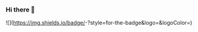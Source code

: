 ### Hi there 👋

<!--
**iamgabrielsoft/iamgabrielsoft** is a ✨ _special_ ✨ repository because its `README.md` (this file) appears on your GitHub profile.

Here are some ideas to get you started:

- 🔭 I’m currently working on ...
- 🌱 I’m currently learning ...
- 👯 I’m looking to collaborate on ...
- 🤔 I’m looking for help with ...
- 💬 Ask me about ...
- 📫 How to reach me: ...
- 😄 Pronouns: ...
- ⚡ Fun fact: ...
-->


![<Badge Name>](https://img.shields.io/badge/<Badge Text>-<Background Color>?style=for-the-badge&logo=<Icon Name>&logoColor=<Logo Color>)
